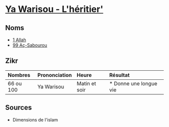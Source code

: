 # [Ya Warisou - L'héritier'](../readme.md)

## Noms

* [1 Allah](01_Allah.md)
* [99 Aç-Sabourou](99_as_cabourou.md)

## Zikr

| Nombres | Prononciation | Heure | Résultat |
| :-- | :-- | :-- | :-- |
| 66 ou 100 | Ya Warisou | Matin et soir| * Donne une longue vie  |

## Sources

* Dimensions de l'islam
